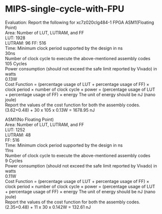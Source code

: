 # MIPS-single-cycle-with-FPU


Evaluation: Report the following for xc7z020clg484-1 FPGA
ASM1(Floating Point)  
Area: Number of LUT, LUTRAM, and FF  
LUT: 1928  
LUTRAM: 96
FF: 516  
Time: Minimum clock period supported by the design in ns   
30ns  
Number of clock cycle to execute the above-mentioned assembly codes  
105 Cycles  
Power consumption (should not exceed the safe limit reported by Vivado) in watts  
0.13W  
Cost Function = (percentage usage of LUT + percentage usage of FF) × clock period × number of clock cycle × power = (percentage usage of LUT + percentage usage of FF) × energy The unit of energy should be nJ (nano joule)  
Report the values of the cost function for both the assembly codes.  
(3.62+0.48) + 30 x 105 x 0.13W = 1678.95 nJ  

ASM1(No Floating Point)   
Area: Number of LUT, LUTRAM, and FF  
LUT: 1252  
LUTRAM: 48  
FF: 516  
Time: Minimum clock period supported by the design in ns  
11ns  
Number of clock cycle to execute the above-mentioned assembly codes  
9 Cycles  
Power consumption (should not exceed the safe limit reported by Vivado) in watts  
0.11W  
Cost Function = (percentage usage of LUT + percentage usage of FF) × clock period × number of clock cycle × power = (percentage usage of LUT + percentage usage of FF) × energy The unit of energy should be nJ (nano joule)  
Report the values of the cost function for both the assembly codes.  
(2.35+0.48) + 11 x 30 x 0.142W = 132.61 nJ  
